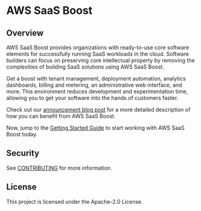 # AWS SaaS Boost

## Overview
AWS SaaS Boost provides organizations with ready-to-use core software elements for successfully running SaaS workloads in the cloud.  Software builders can focus on preserving core intellectual property by removing the complexities of building SaaS solutions using AWS SaaS Boost.

Get a boost with tenant management, deployment automation, analytics dashboards, billing and metering, an administrative web interface, and more. This environment reduces development and experimentation time, allowing you to get your software into the hands of customers faster.

Check out our [announcement blog post](https://aws.amazon.com/blogs/apn/transforming-your-monolith-to-saas-with-aws-saas-boost/) for a more detailed description of how you can benefit from AWS SaaS Boost.

Now, jump to the [Getting Started Guide](./docs/getting-started.md) to start working with AWS SaaS Boost today.

## Security

See [CONTRIBUTING](CONTRIBUTING.md#security-issue-notifications) for more information.

## License

This project is licensed under the Apache-2.0 License.